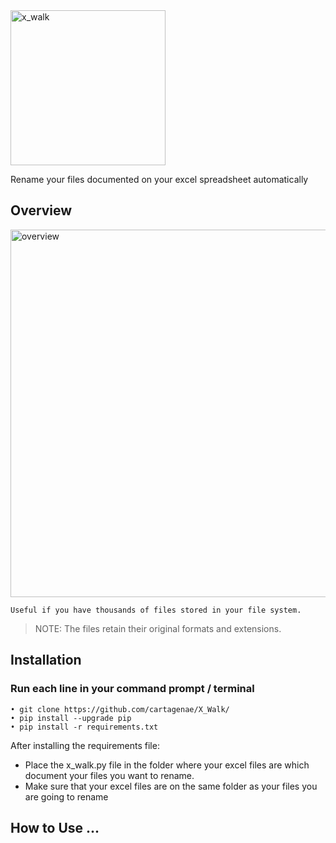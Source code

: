 <img width="248" alt="x_walk" src="https://user-images.githubusercontent.com/6395465/59654061-6551a380-9149-11e9-8e5e-6756ac522262.png">

Rename your files documented on your excel spreadsheet automatically

## Overview

<img width="588" alt="overview" src="https://user-images.githubusercontent.com/6395465/59730659-1151c800-91f8-11e9-910e-7215c0173d2f.png">

```
Useful if you have thousands of files stored in your file system.
```

> NOTE: The files retain their original formats and extensions.

## Installation

### Run each line in your command prompt / terminal

```
• git clone https://github.com/cartagenae/X_Walk/
• pip install --upgrade pip
• pip install -r requirements.txt
```

After installing the requirements file:

* Place the x_walk.py file in the folder where your excel files are which document your files you want to rename.
* Make sure that your excel files are on the same folder as your files you are going to rename

## How to Use ...

